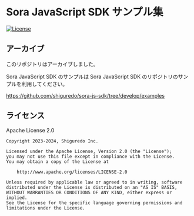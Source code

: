 # Sora JavaScript SDK サンプル集

[![License](https://img.shields.io/badge/License-Apache%202.0-blue.svg)](https://opensource.org/licenses/Apache-2.0)

## アーカイブ

このリポジトリはアーカイブしました。

Sora JavaScript SDK のサンプルは Sora JavaScript SDK のリポジトリのサンプルを利用してください。

https://github.com/shiguredo/sora-js-sdk/tree/develop/examples

## ライセンス

Apache License 2.0

```
Copyright 2023-2024, Shiguredo Inc.

Licensed under the Apache License, Version 2.0 (the "License");
you may not use this file except in compliance with the License.
You may obtain a copy of the License at

    http://www.apache.org/licenses/LICENSE-2.0

Unless required by applicable law or agreed to in writing, software
distributed under the License is distributed on an "AS IS" BASIS,
WITHOUT WARRANTIES OR CONDITIONS OF ANY KIND, either express or implied.
See the License for the specific language governing permissions and
limitations under the License.
```
